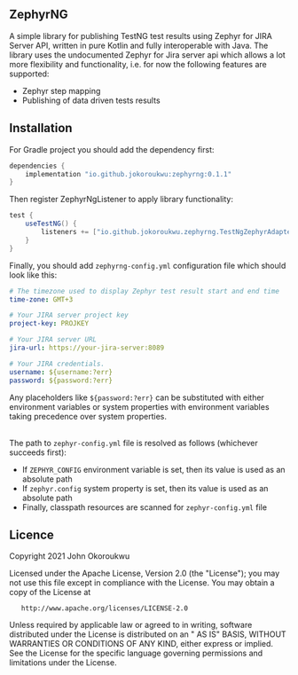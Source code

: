## ZephyrNG

A simple library for publishing TestNG test results using Zephyr for JIRA Server API, written in pure Kotlin and fully
interoperable with Java. The library uses the undocumented Zephyr for Jira server api which allows a lot more
flexibility and functionality, i.e. for now the following features are supported:

- Zephyr step mapping
- Publishing of data driven tests results

## Installation

For Gradle project you should add the dependency first:

```Groovy
dependencies {
    implementation "io.github.jokoroukwu:zephyrng:0.1.1"
}
```

Then register ZephyrNgListener to apply library functionality:

```Groovy
test {
    useTestNG() {
        listeners += ["io.github.jokoroukwu.zephyrng.TestNgZephyrAdapter"]
    }
}
```

Finally, you should add ```zephyrng-config.yml``` configuration file which should look like this:

```YAML
# The timezone used to display Zephyr test result start and end time
time-zone: GMT+3

# Your JIRA server project key
project-key: PROJKEY

# Your JIRA server URL
jira-url: https://your-jira-server:8089

# Your JIRA credentials.
username: ${username:?err}
password: ${password:?err}
```

Any placeholders like ```${password:?err}``` can be substituted with either environment variables or system properties
with environment variables taking precedence over system properties.<br><br>

The path to ```zephyr-config.yml``` file is resolved as follows (whichever succeeds first):

- If ```ZEPHYR_CONFIG``` environment variable is set, then its value is used as an absolute path
- If ```zephyr.config``` system property is set, then its value is used as an absolute path
- Finally, classpath resources are scanned for ```zephyr-config.yml``` file

## Licence

Copyright 2021 John Okoroukwu

Licensed under the Apache License, Version 2.0 (the "License"); you may not use this file except in compliance with the
License. You may obtain a copy of the License at

       http://www.apache.org/licenses/LICENSE-2.0

Unless required by applicable law or agreed to in writing, software distributed under the License is distributed on an "
AS IS" BASIS, WITHOUT WARRANTIES OR CONDITIONS OF ANY KIND, either express or implied. See the License for the specific
language governing permissions and limitations under the License.